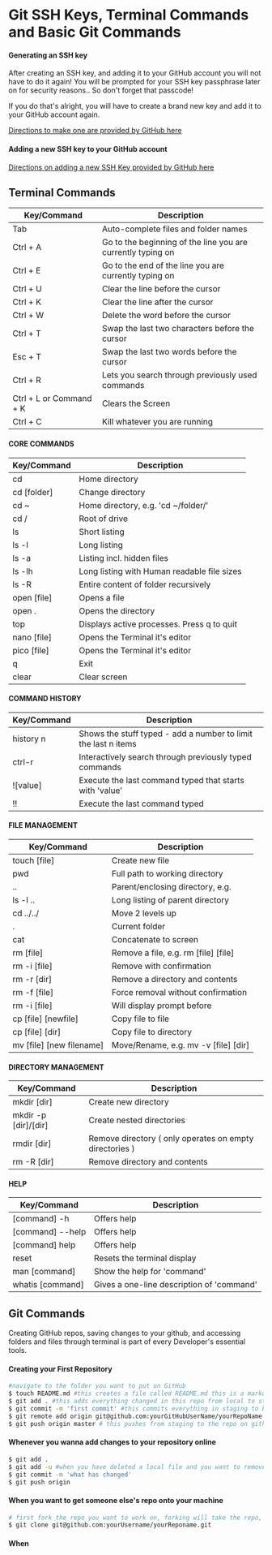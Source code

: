 # Git SSH Keys, Terminal Commands and Basic Git Commands

#### Generating an SSH key
After creating an SSH key, and adding it to your GitHub account you will not have to do it again! You will be prompted for your SSH key passphrase later on for security reasons.. So don't forget that passcode!

If you do that's alright, you will have to create a brand new key and add it to your GitHub account again. 

[Directions to make one are provided by GitHub here](https://help.github.com/articles/generating-a-new-ssh-key-and-adding-it-to-the-ssh-agent/)


#### Adding a new SSH key to your GitHub account
[Directions on adding a new SSH Key provided by GitHub here](https://help.github.com/articles/adding-a-new-ssh-key-to-your-github-account/)


## Terminal Commands

| Key/Command | Description |
------------ | -------------
| Tab | Auto-complete files and folder names |
| Ctrl + A | Go to the beginning of the line you are currently typing on |
| Ctrl + E | Go to the end of the line you are currently typing on |
| Ctrl + U | Clear the line before the cursor |
| Ctrl + K | Clear the line after the cursor |
| Ctrl + W | Delete the word before the cursor |
| Ctrl + T | Swap the last two characters before the cursor |
| Esc + T | Swap the last two words before the cursor |
| Ctrl + R | Lets you search through previously used commands |
| Ctrl + L or Command + K | Clears the Screen |
| Ctrl + C | Kill whatever you are running |


#### CORE COMMANDS

| Key/Command | Description |
------------ | -------------
| cd | Home directory |
| cd [folder] | Change directory |
| cd ~ | Home directory, e.g. 'cd ~/folder/' |
| cd / | Root of drive |
| ls | Short listing |
| ls -l | Long listing |
| ls -a | Listing incl. hidden files |
| ls -lh | Long listing with Human readable file sizes |
| ls -R | Entire content of folder recursively |
| open [file] | Opens a file |
| open . | Opens the directory |
| top | Displays active processes. Press q to quit |
| nano [file] | Opens the Terminal it's editor |
| pico	[file] | Opens the Terminal it's editor |
| q | Exit |
| clear | Clear screen |


#### COMMAND HISTORY
| Key/Command | Description |
------------ | -------------
| history n | Shows the stuff typed - add a number to limit the last n items |
| ctrl-r | Interactively search through previously typed commands |
| ![value] | Execute the last command typed that starts with 'value' |
| !! | Execute the last command typed |


#### FILE MANAGEMENT
| Key/Command | Description |
------------ | -------------
| touch [file] | Create new file |
| pwd | Full path to working directory |
| .. | Parent/enclosing directory, e.g. |
| ls -l .. | Long listing of parent directory |
| cd ../../ | Move 2 levels up |
| . | Current folder |
| cat | Concatenate to screen |
| rm [file] | Remove a file, e.g. rm [file] [file] |
| rm -i [file] | Remove with confirmation |
| rm -r [dir] | Remove a directory and contents |
| rm -f [file] | Force removal without confirmation |
| rm -i [file] | Will display prompt before |
| cp [file] [newfile] | Copy file to file |
| cp [file] [dir] | Copy file to directory |
| mv [file] [new filename] | Move/Rename, e.g. mv -v [file] [dir] |


#### DIRECTORY MANAGEMENT
| Key/Command | Description |
------------ | -------------
| mkdir [dir] | Create new directory |
| mkdir -p [dir]/[dir] | Create nested directories |
| rmdir [dir] | Remove directory ( only operates on empty directories ) |
| rm -R [dir] | Remove directory and contents |

#### HELP
| Key/Command | Description |
------------ | -------------
| [command] -h | Offers help |
| [command] --help | Offers help |
| [command] help | Offers help |
| reset | Resets the terminal display |
| man [command] | Show the help for 'command' |
| whatis [command] | Gives a one-line description of 'command' |



## Git Commands
Creating GitHub repos, saving changes to your github, and accessing folders and files through terminal is part of every Developer's essential tools. 

#### Creating your First Repository 

```sh
#navigate to the folder you want to put on GitHub
$ touch README.md #this creates a file called README.md this is a markdown file. Developers use this for a place to put instructions, a description about the project you can scroll to the top of this page, hit raw and see exactly how I wrote this MarkDown file
$ git add . #this adds everything changed in this repo from local to staging
$ git commit -m 'first commit' #this commits everything in staging to be ready to be pushed into GitHub it's important to include a -m (message) with this commit because it's for you and future developers to understand what happened during this commit. What changes happened at this point in time
$ git remote add origin git@github.com:yourGitHubUserName/yourRepoName.git #this links your github repo to your local folder on your machine. 
$ git push origin master # this pushes from staging to the repo on github
```
#### Whenever you wanna add changes to your repository online

```sh
$ git add . 
$ git add -u #when you have deleted a local file and you want to remove from your repository 
$ git commit -m 'what has changed'
$ git push origin
```

#### When you want to get someone else's repo onto your machine

```sh
# first fork the repo you want to work on, forking will take the repo, and make an exact copy onto your personal GitHub account
$ git clone git@github.com:yourUsername/yourReponame.git
```

#### When 
